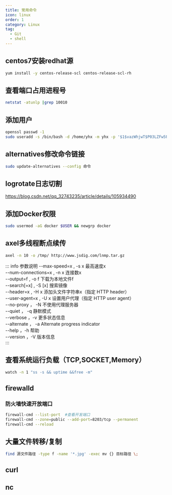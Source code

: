 ```yaml
---
title: 常用命令
icon: linux
order: 1
category: Linux
tag:
  - Git
  - shell
---
```


## centos7安装redhat源
```bash
yum install -y centos-release-scl centos-release-scl-rh
```
## 查看端口占用进程号
```bash
netstat -atunlp |grep 10010
```

## 添加用户
```bash
openssl passwd -1 
sudo useradd -s /bin/bash -d /home/yhx -m yhx -p '$1$vazWhjwT$P03LZFw5FkazWYLoIaPcz0'
```
## alternatives修改命令链接
```bash
sudo update-alternatives --config 命令
```

## logrotate日志切割
https://blog.csdn.net/qq_32743235/article/details/105934490

## 添加Docker权限
```bash
sudo usermod -aG docker $USER && newgrp docker
```

## axel多线程断点续传
```bash
axel -n 10 -o /tmp/ http://www.jsdig.com/lnmp.tar.gz
```
::: info 参数说明
--max-speed=x , -s x         最高速度x  
--num-connections=x , -n x   连接数x  
--output=f , -o f            下载为本地文件f  
--search[=x] , -S [x]        搜索镜像  
--header=x , -H x            添加头文件字符串x（指定 HTTP header）  
--user-agent=x , -U x        设置用户代理（指定 HTTP user agent）  
--no-proxy ， -N             不使用代理服务器  
--quiet ， -q                静默模式  
--verbose ，-v               更多状态信息  
--alternate ， -a            Alternate progress indicator  
--help ，-h                  帮助  
--version ，-V               版本信息  
:::

## 查看系统运行负载（TCP,SOCKET,Memory）
```bash
watch -n 1 "ss -s && uptime &&free -m"
```
## firewalld
### 防火墙快速开放端口
```bash
firewall-cmd --list-port  #查看开发端口
firewall-cmd --zone=public --add-port=8203/tcp --permanent
firewall-cmd --reload
```
## 大量文件转移/复制
```bash
find 源文件路径 -type f -name '*.jpg' -exec mv {} 目标路径 \;
```

## curl

## nc